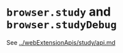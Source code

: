 # `browser.study` and `browser.studyDebug`

See [../webExtensionApis/study/api.md](../webExtensionApis/study/api.md)
